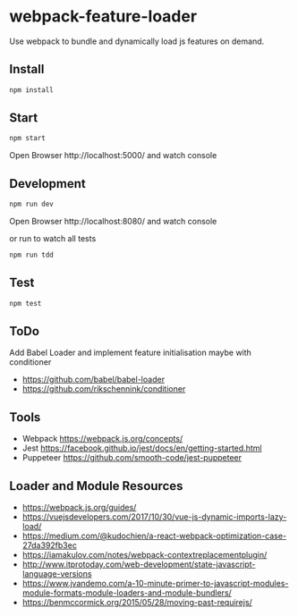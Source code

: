 # webpack-feature-loader
Use webpack to bundle and dynamically load js features on demand.

## Install
```bash
npm install
```

## Start
```bash
npm start
```
Open Browser http://localhost:5000/ and watch console

## Development
```bash
npm run dev
```
Open Browser http://localhost:8080/ and watch console

or run to watch all tests

```bash
npm run tdd
```

## Test
```bash
npm test
```

## ToDo
Add Babel Loader and implement feature initialisation maybe with conditioner
* https://github.com/babel/babel-loader
* https://github.com/rikschennink/conditioner

## Tools
* Webpack https://webpack.js.org/concepts/
* Jest https://facebook.github.io/jest/docs/en/getting-started.html
* Puppeteer https://github.com/smooth-code/jest-puppeteer

## Loader and Module Resources
* https://webpack.js.org/guides/
* https://vuejsdevelopers.com/2017/10/30/vue-js-dynamic-imports-lazy-load/
* https://medium.com/@kudochien/a-react-webpack-optimization-case-27da392fb3ec
* https://iamakulov.com/notes/webpack-contextreplacementplugin/
* http://www.itprotoday.com/web-development/state-javascript-language-versions
* https://www.jvandemo.com/a-10-minute-primer-to-javascript-modules-module-formats-module-loaders-and-module-bundlers/
* https://benmccormick.org/2015/05/28/moving-past-requirejs/
